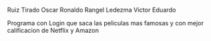 Ruiz Tirado Oscar Ronaldo
Rangel Ledezma Victor Eduardo

Programa con Login que saca las peliculas mas famosas y con mejor calificacion de Netflix y Amazon
